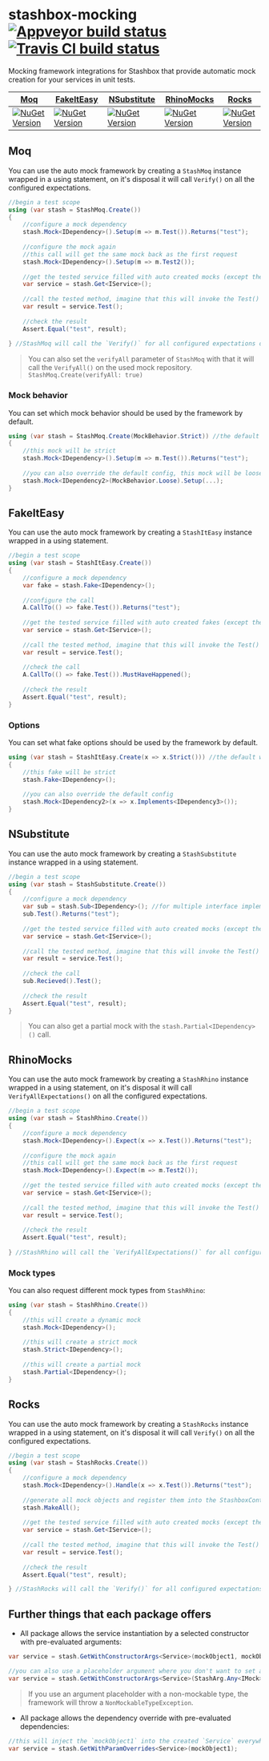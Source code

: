 # stashbox-mocking [![Appveyor build status](https://img.shields.io/appveyor/ci/pcsajtai/stashbox-mocking/master.svg?label=appveyor)](https://ci.appveyor.com/project/pcsajtai/stashbox-mocking/branch/master) [![Travis CI build status](https://img.shields.io/travis/z4kn4fein/stashbox-mocking/master.svg?label=travis-ci)](https://travis-ci.org/z4kn4fein/stashbox-mocking)
Mocking framework integrations for Stashbox that provide automatic mock creation for your services in unit tests.

[Moq](https://github.com/moq/moq4) | [FakeItEasy](https://github.com/FakeItEasy/FakeItEasy) | [NSubstitute](https://github.com/nsubstitute/NSubstitute) | [RhinoMocks](https://github.com/hibernating-rhinos/rhino-mocks) | [Rocks](https://github.com/JasonBock/Rocks)
--- | --- | --- | --- | ---
[![NuGet Version](https://buildstats.info/nuget/Stashbox.Moq)](https://www.nuget.org/packages/Stashbox.Moq/) | [![NuGet Version](https://buildstats.info/nuget/Stashbox.FakeItEasy)](https://www.nuget.org/packages/Stashbox.FakeItEasy/) | [![NuGet Version](https://buildstats.info/nuget/Stashbox.NSubstitute)](https://www.nuget.org/packages/Stashbox.NSubstitute/) | [![NuGet Version](https://buildstats.info/nuget/Stashbox.RhinoMocks)](https://www.nuget.org/packages/Stashbox.RhinoMocks/) | [![NuGet Version](https://buildstats.info/nuget/Stashbox.Rocks)](https://www.nuget.org/packages/Stashbox.Rocks/)

## Moq
You can use the auto mock framework by creating a `StashMoq` instance wrapped in a using statement, on it's disposal it will call `Verify()` on all the configured expectations.
```c#
//begin a test scope
using (var stash = StashMoq.Create())
{
    //configure a mock dependency
    stash.Mock<IDependency>().Setup(m => m.Test()).Returns("test");
    
    //configure the mock again
    //this call will get the same mock back as the first request
    stash.Mock<IDependency>().Setup(m => m.Test2());
    
    //get the tested service filled with auto created mocks (except the configured ones)
    var service = stash.Get<IService>();
    
    //call the tested method, imagine that this will invoke the Test() method of an IDependency
    var result = service.Test();
    
    //check the result
    Assert.Equal("test", result);
    
} //StashMoq will call the `Verify()` for all configured expectations on it's dispose
```
> You can also set the `verifyAll` parameter of `StashMoq` with that it will call the `VerifyAll()` on the used mock repository.
`StashMoq.Create(verifyAll: true)`

### Mock behavior
You can set which mock behavior should be used by the framework by default.
```c#
using (var stash = StashMoq.Create(MockBehavior.Strict)) //the default will be strict
{
    //this mock will be strict
    stash.Mock<IDependency>().Setup(m => m.Test()).Returns("test");
    
    //you can also override the default config, this mock will be loose
    stash.Mock<IDependency2>(MockBehavior.Loose).Setup(...);
}
```

## FakeItEasy
You can use the auto mock framework by creating a `StashItEasy` instance wrapped in a using statement.
```c#
//begin a test scope
using (var stash = StashItEasy.Create())
{
    //configure a mock dependency
    var fake = stash.Fake<IDependency>();
    
    //configure the call
    A.CallTo(() => fake.Test()).Returns("test");
    
    //get the tested service filled with auto created fakes (except the configured ones)
    var service = stash.Get<IService>();
    
    //call the tested method, imagine that this will invoke the Test() method of the IDependency
    var result = service.Test();
    
    //check the call
    A.CallTo(() => fake.Test()).MustHaveHappened();
    
    //check the result
    Assert.Equal("test", result);    
}
```

### Options
You can set what fake options should be used by the framework by default.
```c#
using (var stash = StashItEasy.Create(x => x.Strict())) //the default will be strict
{
    //this fake will be strict
    stash.Fake<IDependency>();
    
    //you can also override the default config
    stash.Mock<IDependency2>(x => x.Implements<IDependency3>());
}
```

## NSubstitute
You can use the auto mock framework by creating a `StashSubstitute` instance wrapped in a using statement.
```c#
//begin a test scope
using (var stash = StashSubstitute.Create())
{
    //configure a mock dependency
    var sub = stash.Sub<IDependency>(); //for multiple interface implementations use the overloads of this method
    sub.Test().Returns("test");
    
    //get the tested service filled with auto created mocks (except the configured ones)
    var service = stash.Get<IService>();
    
    //call the tested method, imagine that this will invoke the Test() method of an IDependency
    var result = service.Test();
    
    //check the call
    sub.Recieved().Test();
    
    //check the result
    Assert.Equal("test", result);   
}
```
> You can also get a partial mock with the `stash.Partial<IDependency>()` call.

## RhinoMocks
You can use the auto mock framework by creating a `StashRhino` instance wrapped in a using statement, on it's disposal it will call `VerifyAllExpectations()` on all the configured expectations.
```c#
//begin a test scope
using (var stash = StashRhino.Create())
{
    //configure a mock dependency
    stash.Mock<IDependency>().Expect(x => x.Test()).Returns("test");
    
    //configure the mock again
    //this call will get the same mock back as the first request
    stash.Mock<IDependency>().Expect(m => m.Test2());
    
    //get the tested service filled with auto created mocks (except the configured ones)
    var service = stash.Get<IService>();
    
    //call the tested method, imagine that this will invoke the Test() method of an IDependency
    var result = service.Test();
    
    //check the result
    Assert.Equal("test", result);   
    
} //StashRhino will call the `VerifyAllExpectations()` for all configured expectations on it's dispose
```

### Mock types
You can also request different mock types from `StashRhino`:
```c#
using (var stash = StashRhino.Create())
{
    //this will create a dynamic mock
    stash.Mock<IDependency>();
    
    //this will create a strict mock
    stash.Strict<IDependency>();
    
    //this will create a partial mock
    stash.Partial<IDependency>();
}
```

## Rocks
You can use the auto mock framework by creating a `StashRocks` instance wrapped in a using statement, on it's disposal it will call `Verify()` on all the configured expectations.
```c#
//begin a test scope
using (var stash = StashRocks.Create())
{
    //configure a mock dependency
    stash.Mock<IDependency>().Handle(x => x.Test()).Returns("test");
    
    //generate all mock objects and register them into the StashboxContainer
    stash.MakeAll();
    
    //get the tested service filled with auto created mocks (except the configured ones)
    var service = stash.Get<IService>();
    
    //call the tested method, imagine that this will invoke the Test() method of an IDependency
    var result = service.Test();
    
    //check the result
    Assert.Equal("test", result);   

} //StashRocks will call the `Verify()` for all configured expectations on it's dispose
```

## Further things that each package offers
- All package allows the service instantiation by a selected constructor with pre-evaluated arguments:
```c#
var service = stash.GetWithConstructorArgs<Service>(mockObject1, mockObject2);

//you can also use a placeholder argument where you don't want to set a concrete object
var service = stash.GetWithConstructorArgs<Service>(StashArg.Any<IMock>(), mockObject2);
```
> If you use an argument placeholder with a non-mockable type, the framework will throw a `NonMockableTypeException`.

- All package allows the dependency override with pre-evaluated dependencies:
```c#
//this will inject the `mockObject1` into the created `Service` everywhere it fits by it's type
var service = stash.GetWithParamOverrides<Service>(mockObject1);
```
